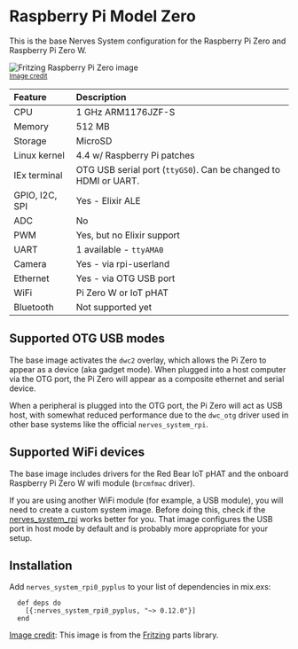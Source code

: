 # Raspberry Pi Model Zero

This is the base Nerves System configuration for the Raspberry Pi Zero and
Raspberry Pi Zero W.

![Fritzing Raspberry Pi Zero image](assets/images/raspberry-pi-model-zero.png)
<br><sup>[Image credit](#fritzing)</sup>

| Feature        | Description                                                     |
|:---------------|:----------------------------------------------------------------|
| CPU            | 1 GHz ARM1176JZF-S                                              |
| Memory         | 512 MB                                                          |
| Storage        | MicroSD                                                         |
| Linux kernel   | 4.4 w/ Raspberry Pi patches                                     |
| IEx terminal   | OTG USB serial port (`ttyGS0`). Can be changed to HDMI or UART. |
| GPIO, I2C, SPI | Yes - Elixir ALE                                                |
| ADC            | No                                                              |
| PWM            | Yes, but no Elixir support                                      |
| UART           | 1 available - `ttyAMA0`                                         |
| Camera         | Yes - via rpi-userland                                          |
| Ethernet       | Yes - via OTG USB port                                          |
| WiFi           | Pi Zero W or IoT pHAT                                           |
| Bluetooth      | Not supported yet                                               |

## Supported OTG USB modes

The base image activates the `dwc2` overlay, which allows the Pi Zero to appear as a
device (aka gadget mode). When plugged into a host computer via the OTG port, the Pi
Zero will appear as a composite ethernet and serial device.

When a peripheral is plugged into the OTG port, the Pi Zero will act as USB host, with
somewhat reduced performance due to the `dwc_otg` driver used in other base systems like
the official `nerves_system_rpi`.

## Supported WiFi devices

The base image includes drivers for the Red Bear IoT pHAT and the onboard
Raspberry Pi Zero W wifi module (`brcmfmac` driver).

If you are using another WiFi module (for example, a USB module), you will
need to create a custom system image. Before doing this, check if the
[nerves_system_rpi](https://github.com/nerves-project/nerves_system_rpi) works
better for you. That image configures the USB port in host mode by default and
is probably more appropriate for your setup.

## Installation

Add `nerves_system_rpi0_pyplus` to your list of dependencies in mix.exs:

```
  def deps do
    [{:nerves_system_rpi0_pyplus, "~> 0.12.0"}]
  end
```
[Image credit](#fritzing): This image is from the [Fritzing](http://fritzing.org/home/) parts library.
